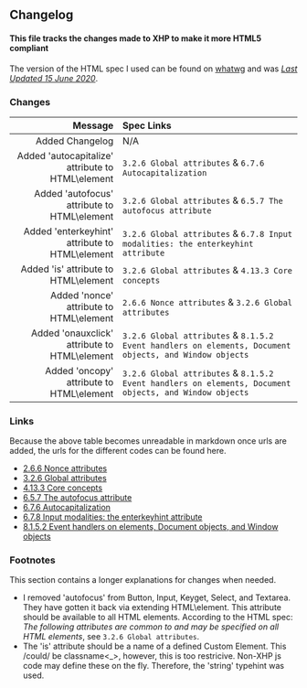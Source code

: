 ## Changelog

#### This file tracks the changes made to XHP to make it more HTML5 compliant

The version of the HTML spec I used can be found on [whatwg](https://html.spec.whatwg.org/) and was [_Last Updated 15 June 2020_](https://github.com/whatwg/html/commit/f6cbe27c88012dbf8d912fe752e3e7247ff7d3ca).

### Changes

|                                           Message | Spec Links                                                                                             |
| ------------------------------------------------: | :----------------------------------------------------------------------------------------------------- |
|                                   Added Changelog | N/A                                                                                                    |
| Added 'autocapitalize' attribute to HTML\\element | `3.2.6 Global attributes` & `6.7.6 Autocapitalization`                                                 |
|      Added 'autofocus' attribute to HTML\\element | `3.2.6 Global attributes` & `6.5.7 The autofocus attribute`                                            |
|   Added 'enterkeyhint' attribute to HTML\\element | `3.2.6 Global attributes` & `6.7.8 Input modalities: the enterkeyhint attribute`                       |
|             Added 'is' attribute to HTML\\element | `3.2.6 Global attributes` & `4.13.3 Core concepts`                                                     |
|          Added 'nonce' attribute to HTML\\element | `2.6.6 Nonce attributes` & `3.2.6 Global attributes`                                                   |
|     Added 'onauxclick' attribute to HTML\\element | `3.2.6 Global attributes` & `8.1.5.2 Event handlers on elements, Document objects, and Window objects` |
|         Added 'oncopy' attribute to HTML\\element | `3.2.6 Global attributes` & `8.1.5.2 Event handlers on elements, Document objects, and Window objects` |

### Links

Because the above table becomes unreadable in markdown once urls are added, the urls for the different codes can be found here.

- [2.6.6 Nonce attributes](https://html.spec.whatwg.org/#nonce-attributes)
- [3.2.6 Global attributes](https://html.spec.whatwg.org/#global-attributes)
- [4.13.3 Core concepts](https://html.spec.whatwg.org/#custom-elements-core-concepts)
- [6.5.7 The autofocus attribute](https://html.spec.whatwg.org/#the-autofocus-attribute)
- [6.7.6 Autocapitalization](https://html.spec.whatwg.org/#autocapitalization)
- [6.7.8 Input modalities: the enterkeyhint attribute](https://html.spec.whatwg.org/#input-modalities:-the-enterkeyhint-attribute)
- [8.1.5.2 Event handlers on elements, Document objects, and Window objects](https://html.spec.whatwg.org/#event-handlers-on-elements,-document-objects,-and-window-objects)

### Footnotes

This section contains a longer explanations for changes when needed.

- I removed 'autofocus' from Button, Input, Keyget, Select, and Textarea. They have gotten it back via extending HTML\element. This attribute should be available to all HTML elements. According to the HTML spec: _The following attributes are common to and may be specified on all HTML elements_, see `3.2.6 Global attributes`.
- The 'is' attribute should be a name of a defined Custom Element. This /could/ be classname\<\_>, however, this is too restricive. Non-XHP js code may define these on the fly. Therefore, the 'string' typehint was used.
